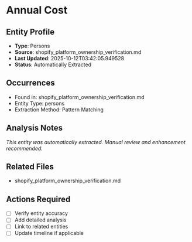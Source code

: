 # Annual Cost

## Entity Profile
- **Type**: Persons
- **Source**: shopify_platform_ownership_verification.md
- **Last Updated**: 2025-10-12T03:42:05.949528
- **Status**: Automatically Extracted

## Occurrences
- Found in: shopify_platform_ownership_verification.md
- Entity Type: persons
- Extraction Method: Pattern Matching

## Analysis Notes
*This entity was automatically extracted. Manual review and enhancement recommended.*

## Related Files
- shopify_platform_ownership_verification.md

## Actions Required
- [ ] Verify entity accuracy
- [ ] Add detailed analysis
- [ ] Link to related entities
- [ ] Update timeline if applicable
